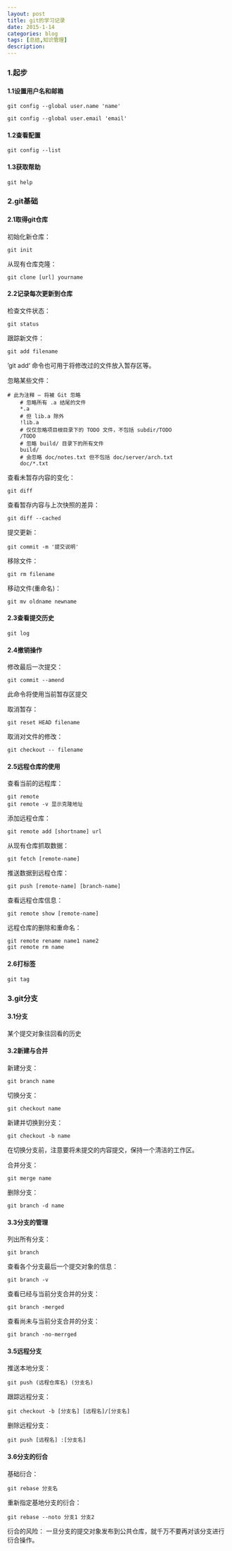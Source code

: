 ```yaml
---
layout: post
title: git的学习记录
date: 2015-1-14
categories: blog
tags: [总结,知识管理]
description: 
---
```


### 1.起步  

#### 1.1设置用户名和邮箱  

    git config --global user.name 'name'

    git config --global user.email 'email'

#### 1.2查看配置  

    git config --list

#### 1.3获取帮助  

    git help


### 2.git基础    

#### 2.1取得git仓库    

初始化新仓库：

    git init


从现有仓库克隆：

	git clone [url] yourname


#### 2.2记录每次更新到仓库

检查文件状态：
	
	git status

跟踪新文件：
	
	git add filename

’git add‘ 命令也可用于将修改过的文件放入暂存区等。

忽略某些文件：

	# 此为注释 – 将被 Git 忽略
	    # 忽略所有 .a 结尾的文件
	    *.a
	    # 但 lib.a 除外
	    !lib.a
	    # 仅仅忽略项目根目录下的 TODO 文件，不包括 subdir/TODO
	    /TODO
	    # 忽略 build/ 目录下的所有文件
	    build/
	    # 会忽略 doc/notes.txt 但不包括 doc/server/arch.txt
	    doc/*.txt

查看未暂存内容的变化：

	git diff

查看暂存内容与上次快照的差异：

	git diff --cached

提交更新：

	git commit -m '提交说明'

移除文件：

	git rm filename

移动文件(重命名)：

	git mv oldname newname


#### 2.3查看提交历史  

	git log

#### 2.4撤销操作  

修改最后一次提交：

	git commit --amend

此命令将使用当前暂存区提交

取消暂存：

	git reset HEAD filename

取消对文件的修改：

	git checkout -- filename

#### 2.5远程仓库的使用

查看当前的远程库：
	
	git remote 
	git remote -v 显示克隆地址

添加远程仓库：

	git remote add [shortname] url

从现有仓库抓取数据：

	git fetch [remote-name]

推送数据到远程仓库：

	git push [remote-name] [branch-name]

查看远程仓库信息：

	git remote show [remote-name]

远程仓库的删除和重命名：

	git remote rename name1 name2
	git remote rm name

#### 2.6打标签

	git tag


### 3.git分支   

#### 3.1分支
某个提交对象往回看的历史

#### 3.2新建与合并
新建分支：

	git branch name 

切换分支：

	git checkout name 

新建并切换到分支：

	git checkout -b name  

在切换分支前，注意要将未提交的内容提交，保持一个清洁的工作区。

合并分支：

	git merge name 

删除分支：

	git branch -d name 


#### 3.3分支的管理

列出所有分支：
	
	git branch 

查看各个分支最后一个提交对象的信息：
	
	git branch -v 

查看已经与当前分支合并的分支：
	
	git branch -merged 

查看尚未与当前分支合并的分支：
	
	git branch -no-merrged 


#### 3.5远程分支

推送本地分支：
	
	git push (远程仓库名) (分支名)

跟踪远程分支：
	
	git checkout -b [分支名] [远程名]/[分支名] 

删除远程分支：	
	
	git push [远程名] :[分支名]

#### 3.6分支的衍合

基础衍合：
	
	git rebase 分支名  

重新指定基地分支的衍合：
	
	git rebase --noto 分支1 分支2

衍合的风险：
一旦分支的提交对象发布到公共仓库，就千万不要再对该分支进行衍合操作。






